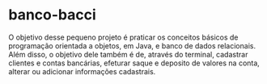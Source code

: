 # banco-bacci

O objetivo desse pequeno projeto é praticar os conceitos básicos de programação orientada a objetos, em Java, e banco de dados relacionais. Além disso, o objetivo dele também é de, através do terminal, cadastrar clientes e contas bancárias, efeturar saque e deposito de valores na conta, alterar ou adicionar informações cadastrais.

